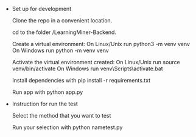 - Set up for development

    Clone the repo in a convenient location.

    cd to the folder /LearningMiner-Backend.

    Create a virtual environment: On Linux/Unix run python3 -m venv venv On Windows run python -m venv venv

    Activate the virtual environment created: On Linux/Unix run source venv/bin/activate On Windows run venv\Scripts\activate.bat

    Install dependencies with pip install -r requirements.txt

    Run app with python app.py

- Instruction for run the test
  
   Select the method that you want to test
   
   Run your selection with python nametest.py

